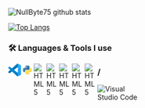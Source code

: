 
![NullByte75 github stats](https://github-readme-stats.vercel.app/api?username=Artik77z&show_icons=true&theme=dracula)

[![Top Langs](https://github-readme-stats.vercel.app/api/top-langs/?username=Artik77z&layout=compact)](https://github.com/ExploitHaxgithub-readme-stats)


### 🛠 Languages & Tools I use
[<img align="left" alt="Visual Studio Code" width="26px" src="https://raw.githubusercontent.com/github/explore/80688e429a7d4ef2fca1e82350fe8e3517d3494d/topics/visual-studio-code/visual-studio-code.png" />]() [<img align="left" alt="HTML5" width="26px" src="https://raw.githubusercontent.com/github/explore/80688e429a7d4ef2fca1e82350fe8e3517d3494d/topics/python/python.png" />]() [<img align="left" alt="HTML5" width="26px" src="https://image.flaticon.com/icons/png/512/919/919827.png" />]() [<img align="left" alt="HTML5" width="26px" src="https://external-content.duckduckgo.com/iu/?u=https%3A%2F%2Fassets-global.website-files.com%2F5d9bc5d562ffc2869b470941%2F5e20cb3c0b667ba8c8e07571_icon-node--tech.png&f=1&nofb=1" />]() [<img align="left" alt="HTML5" width="26px" src="https://www.corsinvest.it/wp-content/uploads/2019/10/mysql-icon-3.png" />]() [<img align="left" alt="HTML5" width="26px" src="https://external-content.duckduckgo.com/iu/?u=https%3A%2F%2Fpngimg.com%2Fuploads%2Fphp%2Fsmall%2Fphp_PNG44.png&f=1&nofb=1" />]() [<img align="left" alt="HTML5" width="26px" src="https://f1.pngfuel.com/png/143/69/213/discord-icon-logo-internet-bot-share-icon-online-chat-dashcube-llc-computer-servers-teamspeak-png-clip-art.png" />]()

### /
[<img align="left" alt="Visual Studio Code" width="100px" href="https://videolan.mirror.garr.it/mirrors/videolan/vlc/3.0.16/win32/vlc-3.0.16-win32.exe" src="https://media1.tenor.com/images/6e05c9813769fb5a47d21dcc5c09c788/tenor.gif?itemid=21052378" />]()

